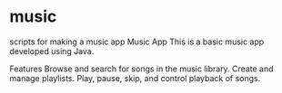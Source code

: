 # music

scripts for making a music app
Music App
This is a basic music app developed using Java.

Features
Browse and search for songs in the music library.
Create and manage playlists.
Play, pause, skip, and control playback of songs.
